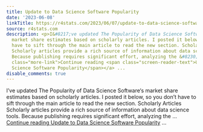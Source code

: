 ```yaml
---
title: Update to Data Science Software Popularity
date: '2023-06-08'
linkTitle: https://r4stats.com/2023/06/07/update-to-data-science-software-popularity/
source: r4stats.com
description: <p>I&#8217;ve updated The Popularity of Data Science Software&#8216;s
  market share estimates based on scholarly articles. I posted it below, so you don&#8217;t
  have to sift through the main article to read the new section. Scholarly Articles
  Scholarly articles provide a rich source of information about data science tools.
  Because publishing requires significant effort, analyzing the &#8230; <a href="https://r4stats.com/2023/06/07/update-to-data-science-software-popularity/"
  class="more-link">Continue reading <span class="screen-reader-text">Update to Data
  Science Software Popularity</span></a> ...
disable_comments: true
---
```

<p>I&#8217;ve updated The Popularity of Data Science Software&#8216;s market share estimates based on scholarly articles. I posted it below, so you don&#8217;t have to sift through the main article to read the new section. Scholarly Articles Scholarly articles provide a rich source of information about data science tools. Because publishing requires significant effort, analyzing the &#8230; <a href="https://r4stats.com/2023/06/07/update-to-data-science-software-popularity/" class="more-link">Continue reading <span class="screen-reader-text">Update to Data Science Software Popularity</span></a> ...